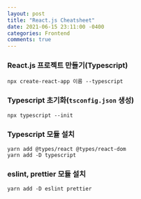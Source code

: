 ```yaml
---
layout: post
title: "React.js Cheatsheet"
date: 2021-06-15 23:11:00 -0400
categories: Frontend
comments: true
---
```


### React.js 프로젝트 만들기(Typescript)

```console
npx create-react-app 이름 --typescript
```

### Typescript 초기화(`tsconfig.json` 생성)

```console
npx typescript --init
```

### Typescript 모듈 설치

```console
yarn add @types/react @types/react-dom
yarn add -D typescript
```

### eslint, prettier 모듈 설치

```console
yarn add -D eslint prettier
```
